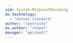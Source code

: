 ```yaml
---
uid: System.MidpointRounding
ms.technology: 
  - "dotnet-standard"
author: "rpetrusha"
ms.author: "ronpet"
manager: "wpickett"
---
```

